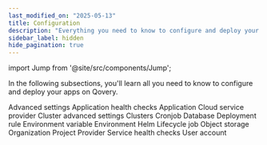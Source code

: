```yaml
---
last_modified_on: "2025-05-13"
title: Configuration
description: "Everything you need to know to configure and deploy your applications on Qovery"
sidebar_label: hidden
hide_pagination: true
---
```


import Jump from '@site/src/components/Jump';

In the following subsections, you'll learn all you need to know to configure and deploy your apps on Qovery.

<Jump to="/docs/using-qovery/configuration/advanced-settings/">Advanced settings</Jump>
<Jump to="/docs/using-qovery/configuration/application-health-checks/">Application health checks</Jump>
<Jump to="/docs/using-qovery/configuration/application/">Application</Jump>
<Jump to="/docs/using-qovery/configuration/cloud-service-provider/">Cloud service provider</Jump>
<Jump to="/docs/using-qovery/configuration/cluster-advanced-settings/">Cluster advanced settings</Jump>
<Jump to="/docs/using-qovery/configuration/clusters/">Clusters</Jump>
<Jump to="/docs/using-qovery/configuration/cronjob/">Cronjob</Jump>
<Jump to="/docs/using-qovery/configuration/database/">Database</Jump>
<Jump to="/docs/using-qovery/configuration/deployment-rule/">Deployment rule</Jump>
<Jump to="/docs/using-qovery/configuration/environment-variable/">Environment variable</Jump>
<Jump to="/docs/using-qovery/configuration/environment/">Environment</Jump>
<Jump to="/docs/using-qovery/configuration/helm/">Helm</Jump>
<Jump to="/docs/using-qovery/configuration/lifecycle-job/">Lifecycle job</Jump>
<Jump to="/docs/using-qovery/configuration/object-storage/">Object storage</Jump>
<Jump to="/docs/using-qovery/configuration/organization/">Organization</Jump>
<Jump to="/docs/using-qovery/configuration/project/">Project</Jump>
<Jump to="/docs/using-qovery/configuration/provider/">Provider</Jump>
<Jump to="/docs/using-qovery/configuration/service-health-checks/">Service health checks</Jump>
<Jump to="/docs/using-qovery/configuration/user-account/">User account</Jump>



